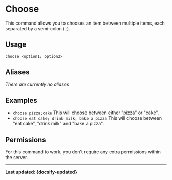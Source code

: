 # Choose
This command allows you to chooses an item between multiple items, each separated by a semi-colon (`;`).

## Usage
`choose <option1; option2>`

## Aliases
*There are currently no aliases*

## Examples
- `choose pizza;cake` This will choose between either "pizza" or "cake".
- `choose eat cake; drink milk; bake a pizza` This will choose between "eat cake", "drink milk" and "bake a pizza".

## Permissions
For this command to work, you don't require any extra permissions within the server.

----

**Last updated: {docsify-updated}**
